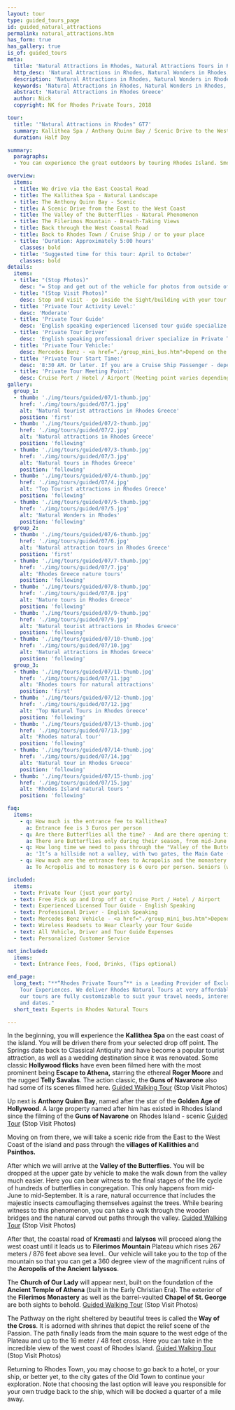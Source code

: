 ```yaml
---
layout: tour
type: guided_tours_page
id: guided_natural_attractions
permalink: natural_attractions.htm
has_form: true
has_gallery: true
is_of: guided_tours
meta:
  title: 'Natural Attractions in Rhodes, Natural Attractions Tours in Rhodes, Natural Wonders'
  http_desc: 'Natural Attractions in Rhodes, Natural Wonders in Rhodes, Natural Attractions Tours in Rhodes Greece, Rhodes Private Tours'
  description: 'Natural Attractions in Rhodes, Natural Wonders in Rhodes, Natural Attractions Tours in Rhodes Greece'
  keywords: 'Natural Attractions in Rhodes, Natural Wonders in Rhodes, Natural Attractions Tours in Rhodes Greece, Rhodes Private Tours'
  abstract: 'Natural Attractions in Rhodes Greece'
  author: Nick
  copyright: NK for Rhodes Private Tours, 2018

tour:
  title: '"Natural Attractions in Rhodes" GT7'
  summary: Kallithea Spa / Anthony Quinn Bay / Scenic Drive to the West Coast / Valley of the Butterflies / Filerimos Mountain
  duration: Half Day

summary:
  paragraphs:
  - You can experience the great outdoors by touring Rhodes Island. Smouldering with raw, natural beauty, the tour will take you through the blue sea waters, the cool breeze, and the atmospheric corridors of this enchanting island. You’ll get a chance to immerse yourself in nature like never before.

overview:
  items:
  - title: We drive via the East Coastal Road
  - title: The Kallithea Spa - Natural Landscape
  - title: The Anthony Quinn Bay - Scenic
  - title: A Scenic Drive from the East to the West Coast
  - title: The Valley of the Butterflies - Natural Phenomenon
  - title: The Filerimos Mountain - Breath-Taking Views
  - title: Back through the West Coastal Road
  - title: Back to Rhodes Town / Cruise Ship / or to your place
  - title: 'Duration: Approximately 5:00 hours'
    classes: bold
  - title: 'Suggested time for this tour: April to October'
    classes: bold
details:
  items:
  - title: "(Stop Photos)"
    desc: "= Stop and get out of the vehicle for photos from outside of the Sight/Building <u>Guided Tour</u> (stay close to vehicle)"
  - title: "(Stop Visit Photos)"
    desc: Stop and visit - go inside the Sight/building with your tour guide for photos and <u>Guided Walking Tour</u>
  - title: 'Private Tour Activity Level:'
    desc: 'Moderate'
  - title: 'Private Tour Guide'
    desc: 'English speaking experienced licensed tour guide specialize in Private Tours'
  - title: 'Private Tour Driver'
    desc: 'English speaking professional driver specialize in Private Tours'
  - title: 'Private Tour Vehicle:'
    desc: Mercedes Benz - <a href="./group_mini_bus.htm">Depend on the size of your group</a>
  - title: 'Private Tour Start Time:'
    desc: '8:30 AM. Or later. If you are a Cruise Ship Passenger - depend on your cruise ship dock time.'
  - title: 'Private Tour Meeting Point:'
    desc: Cruise Port / Hotel / Airport (Meeting point varies depending on option booked)
gallery:
  group_1:
  - thumb: './img/tours/guided/07/1-thumb.jpg'
    href: './img/tours/guided/07/1.jpg'
    alt: 'Natural tourist attractions in Rhodes Greece'
    position: 'first'
  - thumb: './img/tours/guided/07/2-thumb.jpg'
    href: './img/tours/guided/07/2.jpg'
    alt: 'Natural attractions in Rhodes Greece'
    position: 'following'
  - thumb: './img/tours/guided/07/3-thumb.jpg'
    href: './img/tours/guided/07/3.jpg'
    alt: 'Natural tours in Rhodes Greece'
    position: 'following'
  - thumb: './img/tours/guided/07/4-thumb.jpg'
    href: './img/tours/guided/07/4.jpg'
    alt: 'Top Tourist attractions in Rhodes Greece'
    position: 'following'
  - thumb: './img/tours/guided/07/5-thumb.jpg'
    href: './img/tours/guided/07/5.jpg'
    alt: 'Natural Wonders in Rhodes'
    position: 'following'
  group_2:
  - thumb: './img/tours/guided/07/6-thumb.jpg'
    href: './img/tours/guided/07/6.jpg'
    alt: 'Natural attraction tours in Rhodes Greece'
    position: 'first'
  - thumb: './img/tours/guided/07/7-thumb.jpg'
    href: './img/tours/guided/07/7.jpg'
    alt: 'Rhodes Greece nature tours'
    position: 'following'
  - thumb: './img/tours/guided/07/8-thumb.jpg'
    href: './img/tours/guided/07/8.jpg'
    alt: 'Nature tours in Rhodes Greece'
    position: 'following'
  - thumb: './img/tours/guided/07/9-thumb.jpg'
    href: './img/tours/guided/07/9.jpg'
    alt: 'Natural tourist attractions in Rhodes Greece'
    position: 'following'
  - thumb: './img/tours/guided/07/10-thumb.jpg'
    href: './img/tours/guided/07/10.jpg'
    alt: 'Natural attractions in Rhodes Greece'
    position: 'following'
  group_3:
  - thumb: './img/tours/guided/07/11-thumb.jpg'
    href: './img/tours/guided/07/11.jpg'
    alt: 'Rhodes tours for natural attractions'
    position: 'first'
  - thumb: './img/tours/guided/07/12-thumb.jpg'
    href: './img/tours/guided/07/12.jpg'
    alt: 'Top Natural Tours in Rhodes Greece'
    position: 'following'
  - thumb: './img/tours/guided/07/13-thumb.jpg'
    href: './img/tours/guided/07/13.jpg'
    alt: 'Rhodes natural tour'
    position: 'following'
  - thumb: './img/tours/guided/07/14-thumb.jpg'
    href: './img/tours/guided/07/14.jpg'
    alt: 'Natural tour in Rhodes Greece'
    position: 'following'
  - thumb: './img/tours/guided/07/15-thumb.jpg'
    href: './img/tours/guided/07/15.jpg'
    alt: 'Rhodes Island natural tours '
    position: 'following'

faq:
  items:
    - q: How much is the entrance fee to Kallithea?
      a: Entrance fee is 3 Euros per person
    - q: Are there Butterflies all the time? - And are there opening times there too that we might have to take into consideration?
      a: There are Butterflies only during their season, from mid-June to mid-September. The Valley is open from 8:00 am to 6:00 pm.
    - q: How long time we need to pass through the "Valley of the Butterflies"? How much is the entrance fee?
      a: 'It’s a hillside not a valley, with two gates, the Main Gate (lower gate) and the Secondary Gate (upper gate). We drive our clients to the Secondary Gate (upper gate) so they can walk down easier (one way about 50min).<br>Entrance fee: Low season 3 Euros per person / High season 5 Euros per person / kids under 12 years old, free'
    - q: How much are the entrance fees to Acropolis and the monastery of Ialyssos?
      a: To Acropolis and to monastery is 6 euro per person. Seniors (with Id or Passport) 3 Euros / person. 

included:
  items:
  - text: Private Tour (just your party)
  - text: Free Pick up and Drop off at Cruise Port / Hotel / Airport
  - text: Experienced Licensed Tour Guide - English Speaking
  - text: Professional Driver - English Speaking
  - text: Mercedes Benz Vehicle - <a href="./group_mini_bus.htm">Depend on the size of your group</a>
  - text: Wireless Headsets to Hear Clearly your Tour Guide
  - text: All Vehicle, Driver and Tour Guide Expenses 
  - text: Personalized Customer Service 

not_included:
  items:
  - text: Entrance Fees, Food, Drinks, (Tips optional)

end_page:
  long_text: "**“Rhodes Private Tours”** is a Leading Provider of Exclusive and Personalized
    Tour Experiences. We deliver Rhodes Natural Tours at very affordable rates. All
    our tours are fully customizable to suit your travel needs, interests, schedules,
    and dates."
  short_text: Experts in Rhodes Natural Tours

---
```

In the beginning, you will experience the **Kallithea Spa** on the east coast of the island. You will be driven there from your selected drop off point. The Springs date back to Classical Antiquity and have become a popular tourist attraction, as well as a wedding destination since it was renovated.   Some classic **Hollywood flicks** have even been filmed here with the most prominent being **Escape to Athena,** starring the ethereal **Roger Moore** and the rugged **Telly Savalas**. The action classic, the **Guns of Navarone** also had some of its scenes filmed here. <u>Guided Walking Tour</u> (Stop Visit Photos)

Up next is **Anthony Quinn Bay**, named after the star of the **Golden Age of Hollywood**. A large property named after him has existed in Rhodes Island since the filming of the **Guns of Navarone** on Rhodes Island - scenic <u>Guided Tour</u> (Stop Visit Photos)

Moving on from there, we will take a scenic ride from the East to the West Coast of the island and pass through the **villages of Kallithies a**nd **Psinthos.**

After which we will arrive at the **Valley of the Butterflies**. You will be dropped at the upper gate by vehicle to make the walk down from the valley much easier. Here you can bear witness to the final stages of the life cycle of hundreds of butterflies in congregation. This only happens from mid-June to mid-September. It is a rare, natural occurrence that includes the majestic insects camouflaging themselves against the trees. While bearing witness to this phenomenon, you can take a walk through the wooden bridges and the natural carved out paths through the valley. <u>Guided Walking Tour</u> (Stop Visit Photos)

After that, the coastal road of **Kremasti** and **Ialysos** will proceed along the west coast until it leads us to **Filerimos** **Mountain** Plateau which rises 267 meters / 876 feet above sea level.. Our vehicle will take you to the top of the mountain so that you can get a 360 degree view of the magnificent ruins of the **Acropolis** **of the Ancient** **Ialyssos**.  

The **Church of Our Lady** will appear next, built on the foundation of the **Ancient Temple of Athena** (built in the Early Christian Era). The exterior of the **Filerimos Monastery** as well as the barrel-vaulted **Chapel of St. George** are both sights to behold. <u>Guided Walking Tour</u> (Stop Visit Photos)

The Pathway on the right sheltered by beautiful trees is called the **Way of the Cross**. It is adorned with shrines that depict the relief scene of the Passion. The path finally leads from the main square to the west edge of the Plateau and up to the 16 meter / 48 feet cross. Here you can take in the incredible view of the west coast of Rhodes Island. <u>Guided Walking Tour</u> (Stop Visit Photos)

Returning to Rhodes Town, you may choose to go back to a hotel, or your ship, or better yet, to the city gates of the Old Town to continue your exploration. Note that choosing the last option will leave you responsible for your own trudge back to the ship, which will be docked a quarter of a mile away.